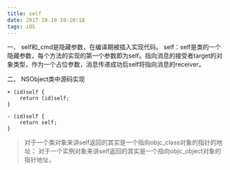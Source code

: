 ```yaml
---
title: self
date: 2017-10-19 19:10:18
tags: iOS
---
```

一、
self和_cmd是隐藏参数，在编译期被插入实现代码。
self：self是类的一个隐藏参数，每个方法的实现的第一个参数即为self。指向消息的接受者target的对象类型，作为一个占位参数，消息传递成功后self将指向消息的receiver。

二、
NSObject类中源码实现
``` objc
+ (id)self {
    return (id)self;
}

- (id)self {
    return self;
}
```
>对于一个类对象来讲self返回的其实是一个指向objc_class对象的指针的地址；
对于一个实例对象来讲self返回的其实是一个指向objc_object对象的指针地址，
